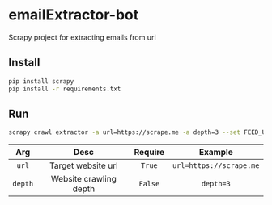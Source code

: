 # emailExtractor-bot
Scrapy project for extracting emails from url

## Install
```bash
pip install scrapy
pip install -r requirements.txt
```

## Run
```bash
scrapy crawl extractor -a url=https://scrape.me -a depth=3 --set FEED_URI=scraped_data.csv --set FEED_FORMAT=csv
```


| Arg | Desc | Require | Example |
| :---: | :---: | :---: | :---: |
| `url` | Target website url | `True` | `url=https://scrape.me` |
| `depth` | Website crawling depth  | `False` | `depth=3` |

